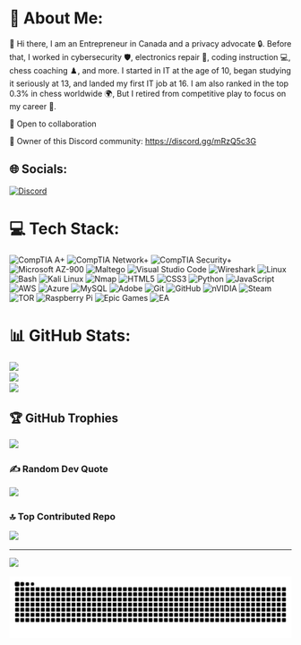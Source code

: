 # 👾 About Me:
👋 Hi there, I am an Entrepreneur in Canada and a privacy advocate 🔒. Before that, I worked in cybersecurity 🛡️, electronics repair 🔧, coding instruction 💻, chess coaching ♟️, and more. I started in IT at the age of 10, began studying it seriously at 13, and landed my first IT job at 16. I am also ranked in the top 0.3% in chess worldwide 🌍, But I retired from competitive play to focus on my career 🚀.

🤝 Open to collaboration

🔗 Owner of this Discord community:
https://discord.gg/mRzQ5c3G

## 🌐 Socials:
[![Discord](https://img.shields.io/badge/Discord-%237289DA.svg?logo=discord&logoColor=white)](https://discord.gg/https://discord.com/users/718509603654205502) 

# 💻 Tech Stack:
![CompTIA A+](https://img.shields.io/badge/CompTIA-A+-E7282D?style=flat-square&logo=CompTIA&logoColor=white)
![CompTIA Network+](https://img.shields.io/badge/CompTIA-Network+-E7282D?style=flat-square&logo=CompTIA&logoColor=white)
![CompTIA Security+](https://img.shields.io/badge/CompTIA-Security+-E7282D?style=flat-square&logo=CompTIA&logoColor=white)
![Microsoft AZ-900](https://img.shields.io/badge/Microsoft-AZ--900-0078D4?style=flat-square&logo=microsoft&logoColor=white)
![Maltego](https://img.shields.io/badge/Maltego-1F1F1F?style=flat-square&logo=maltego&logoColor=white)
![Visual Studio Code](https://img.shields.io/badge/VSCode-%23007ACC.svg?style=flat-square&logo=visual-studio-code&logoColor=white)
![Wireshark](https://img.shields.io/badge/Wireshark-1679A7?style=flat-square&logo=wireshark&logoColor=white)
![Linux](https://img.shields.io/badge/Linux-FCC624?style=flat-square&logo=linux&logoColor=black)
![Bash](https://img.shields.io/badge/bash-%23121011.svg?style=flat-square&logo=gnu-bash&logoColor=white)
![Kali Linux](https://img.shields.io/badge/Kali-black?style=flat-square&logo=kalilinux&logoColor=white)
![Nmap](https://img.shields.io/badge/Nmap-004370?style=flat-square&logo=nmap&logoColor=white)
![HTML5](https://img.shields.io/badge/html5-%23E34F26.svg?style=flat-square&logo=html5&logoColor=white)
![CSS3](https://img.shields.io/badge/css3-%231572B6.svg?style=flat-square&logo=css3&logoColor=white)
![Python](https://img.shields.io/badge/python-3670A0?style=flat-square&logo=python&logoColor=ffdd54) ![JavaScript](https://img.shields.io/badge/javascript-%23323330.svg?style=flat-square&logo=javascript&logoColor=%23F7DF1E) ![AWS](https://img.shields.io/badge/AWS-%23FF9900.svg?style=flat-square&logo=amazon-aws&logoColor=white) ![Azure](https://img.shields.io/badge/azure-%230072C6.svg?style=flat-square&logo=microsoftazure&logoColor=white) ![MySQL](https://img.shields.io/badge/mysql-4479A1.svg?style=flat-square&logo=mysql&logoColor=white) ![Adobe](https://img.shields.io/badge/adobe-%23FF0000.svg?style=flat-square&logo=adobe&logoColor=white) ![Git](https://img.shields.io/badge/git-%23F05033.svg?style=flat-square&logo=git&logoColor=white) ![GitHub](https://img.shields.io/badge/github-%23121011.svg?style=flat-square&logo=github&logoColor=white) ![nVIDIA](https://img.shields.io/badge/nVIDIA-%2376B900.svg?style=flat-square&logo=nVIDIA&logoColor=white) ![Steam](https://img.shields.io/badge/steam-%23000000.svg?style=flat-square&logo=steam&logoColor=white) ![TOR](https://img.shields.io/badge/tor-%237E4798.svg?style=flat-square&logo=tor-project&logoColor=white) ![Raspberry Pi](https://img.shields.io/badge/-Raspberry_Pi-C51A4A?style=flat-square&logo=Raspberry-Pi) ![Epic Games](https://img.shields.io/badge/epicgames-%23313131.svg?style=flat-square&logo=epicgames&logoColor=white) ![EA](https://img.shields.io/badge/ea-%23000000.svg?style=flat-square&logo=ea&logoColor=white)
# 📊 GitHub Stats:
![](https://github-readme-stats.vercel.app/api?username=im1g&theme=transparent&hide_border=false&include_all_commits=false&count_private=false)<br/>
![](https://nirzak-streak-stats.vercel.app/?user=im1g&theme=transparent&hide_border=false)<br/>
![](https://github-readme-stats.vercel.app/api/top-langs/?username=im1g&theme=transparent&hide_border=false&include_all_commits=false&count_private=false&layout=compact)

## 🏆 GitHub Trophies
![](https://github-profile-trophy.vercel.app/?username=im1g&theme=radical&no-frame=false&no-bg=true&margin-w=4)

### ✍️ Random Dev Quote
![](https://quotes-github-readme.vercel.app/api?type=horizontal&theme=radical)

### 🔝 Top Contributed Repo
![](https://github-contributor-stats.vercel.app/api?username=im1g&limit=5&theme=dark&combine_all_yearly_contributions=true)

---
[![](https://visitcount.itsvg.in/api?id=im1g&icon=0&color=0)](https://visitcount.itsvg.in)

<picture>
  <source media="(prefers-color-scheme: dark)" srcset="https://raw.githubusercontent.com/im1g/im1g/output/github-snake-dark.svg" />
  <source media="(prefers-color-scheme: light)" srcset="https://raw.githubusercontent.com/im1g/im1g/output/github-snake.svg" />
  <img alt="github-snake" src="https://raw.githubusercontent.com/im1g/im1g/output/github-snake.svg" />
</picture>


